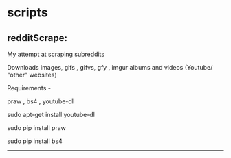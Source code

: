 # scripts

redditScrape:
-------------------------------------------------------------------------------------

My attempt at scraping subreddits

Downloads images, gifs , gifvs, gfy , imgur albums and videos (Youtube/ "other" websites)

Requirements - 

praw , bs4 , youtube-dl

sudo apt-get install youtube-dl

sudo pip install praw

sudo pip install bs4

-------------------------------------------------------------------------------------
